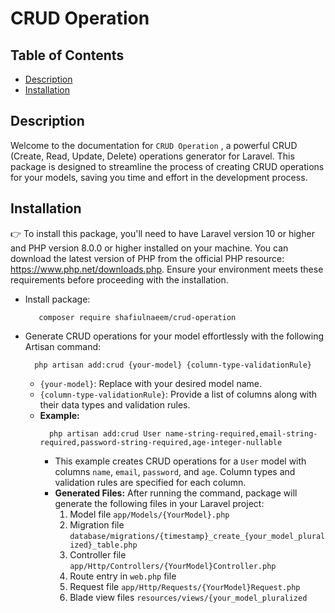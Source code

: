 # CRUD Operation

## Table of Contents
* [Description](#description)
* [Installation](#installation)


## Description
Welcome to the documentation for ```CRUD Operation``` , a powerful CRUD (Create, Read, Update, Delete) operations generator for Laravel. This package is designed to streamline the process of creating CRUD operations for your models, saving you time and effort in the development process.

## Installation
👉 To install this package, you'll need to have Laravel version 10 or higher and PHP version 8.0.0 or higher installed on your machine. You can download the latest version of PHP from the official PHP resource: https://www.php.net/downloads.php. Ensure your environment meets these requirements before proceeding with the installation.

- Install package:
  ```
     composer require shafiulnaeem/crud-operation 
  ```
- Generate CRUD operations for your model effortlessly with the following Artisan command:
  
  ```
    php artisan add:crud {your-model} {column-type-validationRule}
  ```
    - ```{your-model}```: Replace with your desired model name.
    - ```{column-type-validationRule}```: Provide a list of columns along with their data types and validation rules.
    - **Example:**
      ```
        php artisan add:crud User name-string-required,email-string-required,password-string-required,age-integer-nullable
      ```
      - This example creates CRUD operations for a ```User``` model with columns ```name```, ```email```, ```password```, and ```age```. Column types and validation rules are specified for each column.
      - **Generated Files:** After running the command, package will generate the following files in your Laravel project:
        1. Model file ``app/Models/{YourModel}.php``
        2. Migration file ``database/migrations/{timestamp}_create_{your_model_pluralized}_table.php``
        3. Controller file ``app/Http/Controllers/{YourModel}Controller.php``
        4. Route entry in ``web.php`` file 
        5. Request file ``app/Http/Requests/{YourModel}Request.php``
        6. Blade view files ``resources/views/{your_model_pluralized``

